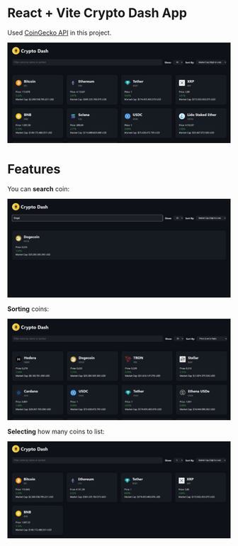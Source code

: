 # React + Vite Crypto Dash App

Used <a href="https://www.coingecko.com/tr/api">CoinGecko API</a> in this project.

<img src="src/assets/img3.png" width="800">

# Features

You can <strong>search</strong> coin:

<img src="src/assets/img2.png" width="800">

<strong>Sorting</strong> coins:

<img src="src/assets/img4.png" width="800">

<strong>Selecting</strong> how many coins to list:

<img src="src/assets/img1.png" width="800">
